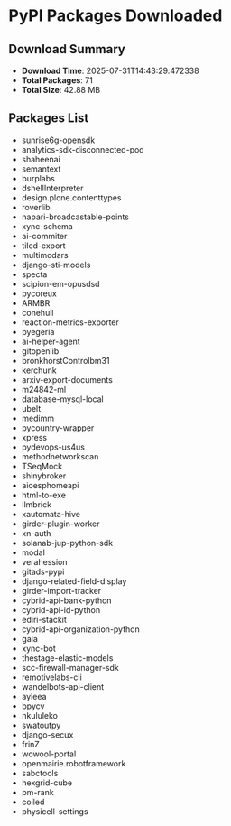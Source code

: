 # PyPI Packages Downloaded

## Download Summary
- **Download Time**: 2025-07-31T14:43:29.472338
- **Total Packages**: 71
- **Total Size**: 42.88 MB

## Packages List
- sunrise6g-opensdk
- analytics-sdk-disconnected-pod
- shaheenai
- semantext
- burplabs
- dshellInterpreter
- design.plone.contenttypes
- roverlib
- napari-broadcastable-points
- xync-schema
- ai-commiter
- tiled-export
- multimodars
- django-sti-models
- specta
- scipion-em-opusdsd
- pycoreux
- ARMBR
- conehull
- reaction-metrics-exporter
- pyegeria
- ai-helper-agent
- gitopenlib
- bronkhorstControlbm31
- kerchunk
- arxiv-export-documents
- m24842-ml
- database-mysql-local
- ubelt
- medimm
- pycountry-wrapper
- xpress
- pydevops-us4us
- methodnetworkscan
- TSeqMock
- shinybroker
- aioesphomeapi
- html-to-exe
- llmbrick
- xautomata-hive
- girder-plugin-worker
- xn-auth
- solanab-jup-python-sdk
- modal
- verahession
- gitads-pypi
- django-related-field-display
- girder-import-tracker
- cybrid-api-bank-python
- cybrid-api-id-python
- ediri-stackit
- cybrid-api-organization-python
- gala
- xync-bot
- thestage-elastic-models
- scc-firewall-manager-sdk
- remotivelabs-cli
- wandelbots-api-client
- ayleea
- bpycv
- nkululeko
- swatoutpy
- django-secux
- frinZ
- wowool-portal
- openmairie.robotframework
- sabctools
- hexgrid-cube
- pm-rank
- coiled
- physicell-settings
